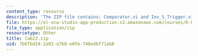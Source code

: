 ```yaml
---
content_type: resource
description: 'The ZIP file contains: Comparator.vi and Inv_S_Trigger.vi.'
file: https://ol-ocw-studio-app-production.s3.amazonaws.com/courses/6-071j-introduction-to-electronics-signals-and-measurement-spring-2006/7b6fbd242a92a7b0e0fe740adbf71ab8_lab22.zip
file_type: application/zip
resourcetype: Other
title: lab22.zip
uid: 7b6fbd24-2a92-a7b0-e0fe-740adbf71ab8
---
```

